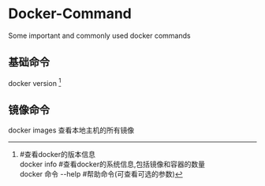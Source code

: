 # Docker-Command  
Some important and commonly used docker commands  

## 基础命令  
docker version [^RUNOOB]
[^RUNOOB]:#查看docker的版本信息  
docker info             #查看docker的系统信息,包括镜像和容器的数量  
docker 命令 --help       #帮助命令(可查看可选的参数)  


## 镜像命令
docker images 查看本地主机的所有镜像
